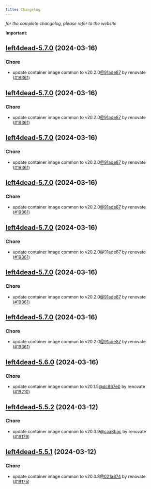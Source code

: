 ```yaml
---
title: Changelog
---
```



*for the complete changelog, please refer to the website*

**Important:**


## [left4dead-5.7.0](https://github.com/truecharts/charts/compare/left4dead-5.6.0...left4dead-5.7.0) (2024-03-16)

### Chore



- update container image common to v20.2.0[@91ade87](https://github.com/91ade87) by renovate ([#19361](https://github.com/truecharts/charts/issues/19361))


## [left4dead-5.7.0](https://github.com/truecharts/charts/compare/left4dead-5.6.0...left4dead-5.7.0) (2024-03-16)

### Chore



- update container image common to v20.2.0[@91ade87](https://github.com/91ade87) by renovate ([#19361](https://github.com/truecharts/charts/issues/19361))


## [left4dead-5.7.0](https://github.com/truecharts/charts/compare/left4dead-5.6.0...left4dead-5.7.0) (2024-03-16)

### Chore



- update container image common to v20.2.0[@91ade87](https://github.com/91ade87) by renovate ([#19361](https://github.com/truecharts/charts/issues/19361))


## [left4dead-5.7.0](https://github.com/truecharts/charts/compare/left4dead-5.6.0...left4dead-5.7.0) (2024-03-16)

### Chore



- update container image common to v20.2.0[@91ade87](https://github.com/91ade87) by renovate ([#19361](https://github.com/truecharts/charts/issues/19361))


## [left4dead-5.7.0](https://github.com/truecharts/charts/compare/left4dead-5.6.0...left4dead-5.7.0) (2024-03-16)

### Chore



- update container image common to v20.2.0[@91ade87](https://github.com/91ade87) by renovate ([#19361](https://github.com/truecharts/charts/issues/19361))


## [left4dead-5.7.0](https://github.com/truecharts/charts/compare/left4dead-5.6.0...left4dead-5.7.0) (2024-03-16)

### Chore



- update container image common to v20.2.0[@91ade87](https://github.com/91ade87) by renovate ([#19361](https://github.com/truecharts/charts/issues/19361))


## [left4dead-5.7.0](https://github.com/truecharts/charts/compare/left4dead-5.6.0...left4dead-5.7.0) (2024-03-16)

### Chore



- update container image common to v20.2.0[@91ade87](https://github.com/91ade87) by renovate ([#19361](https://github.com/truecharts/charts/issues/19361))


## [left4dead-5.6.0](https://github.com/truecharts/charts/compare/left4dead-5.5.2...left4dead-5.6.0) (2024-03-16)

### Chore



- update container image common to v20.1.5[@dc867e0](https://github.com/dc867e0) by renovate ([#19210](https://github.com/truecharts/charts/issues/19210))


## [left4dead-5.5.2](https://github.com/truecharts/charts/compare/left4dead-5.5.1...left4dead-5.5.2) (2024-03-12)

### Chore



- update container image common to v20.0.9[@caa8bac](https://github.com/caa8bac) by renovate ([#19179](https://github.com/truecharts/charts/issues/19179))


## [left4dead-5.5.1](https://github.com/truecharts/charts/compare/left4dead-5.5.0...left4dead-5.5.1) (2024-03-12)

### Chore



- update container image common to v20.0.8[@021a874](https://github.com/021a874) by renovate ([#19175](https://github.com/truecharts/charts/issues/19175))

